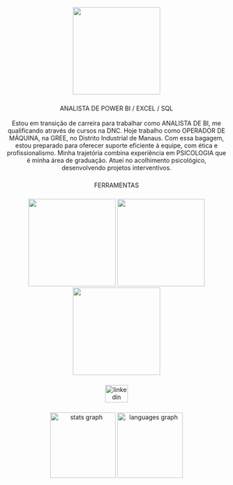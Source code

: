 <div align="center">
  <img height="200" src="https://i.ibb.co/RjVfbmZ/Beige-Minimalist-Personal-Business-Linked-In-Banner.gif"  />
</div>

###

<p align="center">ANALISTA DE POWER BI / EXCEL / SQL<br><br>Estou em transição de carreira para trabalhar como ANALISTA DE BI, me qualificando através de cursos na DNC. Hoje trabalho como OPERADOR DE MÁQUINA, na GREE, no Distrito Industrial de Manaus. Com essa bagagem, estou preparado para oferecer suporte eficiente à equipe, com ética e profissionalismo. Minha trajetória combina experiência em PSICOLOGIA que é minha área de graduação. Atuei no acolhimento psicológico, desenvolvendo projetos interventivos.</p>

###

<p align="center">FERRAMENTAS</p>

###

<div align="CENTER">
  <img height="200" src="https://i.ibb.co/TPVv8nq/icone-bi.gif"  />
  <img height="200" src="https://i.ibb.co/NZd2DnY/icone-bi-1.gif"  />
  <img height="200" src="https://i.ibb.co/MkwFF5x/icone-bi-2.gif"  />
</div>

###

<div align="center">
  <a href="https://www.linkedin.com/in/diego-nascimento-182904179/" target="_blank">
    <img src="https://raw.githubusercontent.com/maurodesouza/profile-readme-generator/master/src/assets/icons/social/linkedin/default.svg" width="52" height="40" alt="linkedin logo"  />
  </a>
</div>

###

<div align="center">
  <img src="https://github-readme-stats.vercel.app/api?username=Diego-Analista&hide_title=false&hide_rank=false&show_icons=true&include_all_commits=true&count_private=true&disable_animations=false&theme=dark&locale=pt-br&hide_border=false&order=1" height="150" alt="stats graph"  />
  <img src="https://github-readme-stats.vercel.app/api/top-langs?username=Diego-Analista&locale=pt-br&hide_title=false&layout=compact&card_width=320&langs_count=5&theme=dark&hide_border=false&order=2" height="150" alt="languages graph"  />
</div>

###
